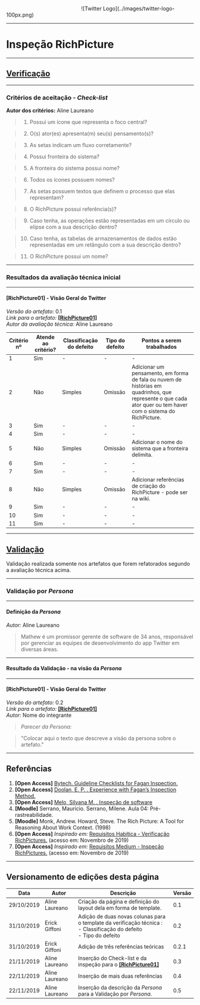 </br>
<span style="margin-left: 40%;">![Twitter Logo](../images/twitter-logo-100px.png)</span>

***

# Inspeção RichPicture

***
## <a href="#">**Verificação**</a>

***
### Critérios de aceitação - *Check-list*

**Autor dos critérios:** Aline Laureano</br>

> 1. Possui um ícone que representa o foco central?

> 2. O(s) ator(es) apresenta(m) seu(s) pensamento(s)?

> 3. As setas indicam um fluxo corretamente?

> 4. Possui fronteira do sistema?

> 5. A fronteira do sistema possui nome?

> 6. Todos os ícones possuem nomes?

> 7. As setas possuem textos que definem o processo que elas representam?

> 8. O RichPicture possui referência(s)?

> 9. Caso tenha, as operações estão representadas em um círculo ou elipse com a sua descrição dentro?

> 10. Caso tenha, as tabelas de armazenamentos de dados estão representadas em um retângulo com a sua descrição dentro?

> 11. O RichPicture possui um nome?

***
### Resultados da avaliação técnica inicial

***
#### **[RichPicture01]** - Visão Geral do Twitter

*Versão do artefato:* 0.1 </br>
*Link para o artefato:* <a href="../../pre-rastreabilidade/richpicture/#RichPicture01">**[RichPicture01]**</a> </br>
*Autor da avaliação técnica:* Aline Laureano</br>

| Critério nº | Atende ao critério? | Classificação do defeito | Tipo do defeito | Pontos a serem trabalhados |
|-------------|---------------------|--------------------------|-----------------|----------------------------|
| 1 | Sim | - | - | - |
| 2 | Não | Simples | Omissão | Adicionar um pensamento, em forma de fala ou nuvem de histórias em quadrinhos, que represente o que cada ator quer ou tem haver com o sistema do RichPicture. |
| 3 | Sim | - | - | - |
| 4 | Sim | - | - | - |
| 5 | Não | Simples | Omissão | Adicionar o nome do sistema que a fronteira delimita. |
| 6 | Sim | - | - | - |
| 7 | Sim | - | - | - |
| 8 | Não | Simples | Omissão | Adicionar referências de criação do RichPicture - pode ser na wiki. |
| 9 | Sim | - | - | - |
| 10 | Sim | - | - | - |
| 11 | Sim | - | - | - |

***
## <a href="#">**Validação**</a>
Validação realizada somente nos artefatos que forem refatorados segundo a avaliação técnica acima.

***
### Validação por *Persona*

***
#### Definição da *Persona*
*Autor:* Aline Laureano</br>
> Mathew é um promissor gerente de software de 34 anos, responsável por gerenciar as equipes de desenvolvimento do app Twitter em diversas áreas.

***
#### Resultado da Validação - na visão da *Persona*

***
#### **[RichPicture01]** - Visão Geral do Twitter

*Versão do artefato:* 0.2 </br>
*Link para o artefato:* <a href="../../pre-rastreabilidade/richpicture/#RichPicture01">**[RichPicture01]**</a> </br>
*Autor:* Nome do integrante</br>

> *Parecer da <i>Persona</i>:*

> "Colocar aqui o texto que descreve a visão da persona sobre o artefato."

***
## Referências

1. **[Open Access]** <a href="https://drive.google.com/file/d/1-s5edQeIR_19rp_6HCpx7FnT7ISrMjgm/view?usp=sharing">Bytech. Guideline Checklists for Fagan Inspection.</a>
2. **[Open Access]** <a href="https://drive.google.com/file/d/1fmFCCYzj997WAo6wD6W9VizzV6lL1Zkh/view?usp=sharing">Doolan, E. P. . Experience with Fagan’s Inspection Method.</a>
3. **[Open Access]** <a href="https://drive.google.com/file/d/1BhBFVn6zKtVn_E6iDeUUsv75rvS1f3Ek/view?usp=sharing">Melo, Silvana M. . Inspeção de software</a>
4. **[Moodle]** Serrano, Maurício. Serrano, Milene. Aula 04: Pré-rastreabilidade.
5. **[Moodle]** Monk, Andrew. Howard, Steve. The Rich Picture: A Tool for Reasoning About Work Context. (1998)
6. **[Open Access]** *Inspirado em:* [Requisitos Habitica - Verificação RichPictures.](https://requisitos-habitica.netlify.com/VerificacaoRP) (acesso em: Novembro de 2019)
7. **[Open Access]** *Inspirado em:* [Requisitos Medium - Inspeção RichPictures.](https://williamelias.github.io/Req-01-2019-medium/analise/verificacao_RichPicture/) (acesso em: Novembro de 2019)

***

## Versionamento de edições desta página
| Data | Autor | Descrição | Versão |
|------|-------|-----------|--------|
| 29/10/2019 | Aline Laureano | Criação da página e definição do layout dela em forma de template. | 0.1 |
| 31/10/2019 | Erick Giffoni | Adição de duas novas colunas para o template da verificação técnica :</br>- Classificação do defeito</br>- Tipo do defeito | 0.2 |
| 31/10/2019 | Erick Giffoni | Adição de três referências teóricas | 0.2.1 |
| 21/11/2019 | Aline Laureano |Inserção do Check-list e da inspeção para o <a href="../../pre-rastreabilidade/richpicture/#RichPicture01">**[RichPicture01]**</a> | 0.3 |
| 22/11/2019 | Aline Laureano |Inserção de mais duas referências | 0.4 |
| 22/11/2019 | Aline Laureano |Inserção da descrição da *Persona* para a Validação por *Persona*. | 0.5 |
